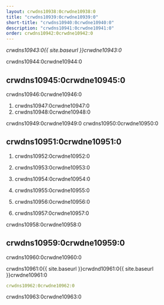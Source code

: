 ```yaml
---
layout: crwdns10938:0crwdne10938:0
title: "crwdns10939:0crwdne10939:0"
short-title: "crwdns10940:0crwdne10940:0"
description: "crwdns10941:0crwdne10941:0"
order: crwdns10942:0crwdne10942:0
---
```

*crwdns10943:0{{ site.baseurl }}crwdne10943:0*

crwdns10944:0crwdne10944:0

## crwdns10945:0crwdne10945:0

crwdns10946:0crwdne10946:0

1. crwdns10947:0crwdne10947:0
2. crwdns10948:0crwdne10948:0

crwdns10949:0crwdne10949:0 crwdns10950:0crwdne10950:0

## crwdns10951:0crwdne10951:0

1. crwdns10952:0crwdne10952:0

2. crwdns10953:0crwdne10953:0

3. crwdns10954:0crwdne10954:0

4. crwdns10955:0crwdne10955:0

5. crwdns10956:0crwdne10956:0

6. crwdns10957:0crwdne10957:0

crwdns10958:0crwdne10958:0

## crwdns10959:0crwdne10959:0

crwdns10960:0crwdne10960:0

crwdns10961:0{{ site.baseurl }}crwdnd10961:0{{ site.baseurl }}crwdne10961:0

```yaml
crwdns10962:0crwdne10962:0
```

crwdns10963:0crwdne10963:0